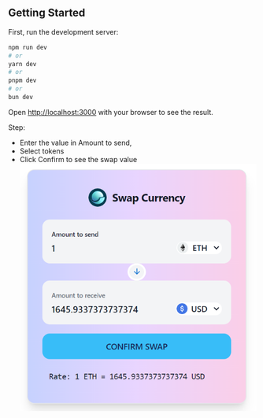 ## Getting Started

First, run the development server:

```bash
npm run dev
# or
yarn dev
# or
pnpm dev
# or
bun dev
```

Open [http://localhost:3000](http://localhost:3000) with your browser to see the result.

Step: 
- Enter the value in Amount to send, 
- Select tokens 
- Click Confirm to see the swap value
![alt text](image.png)


